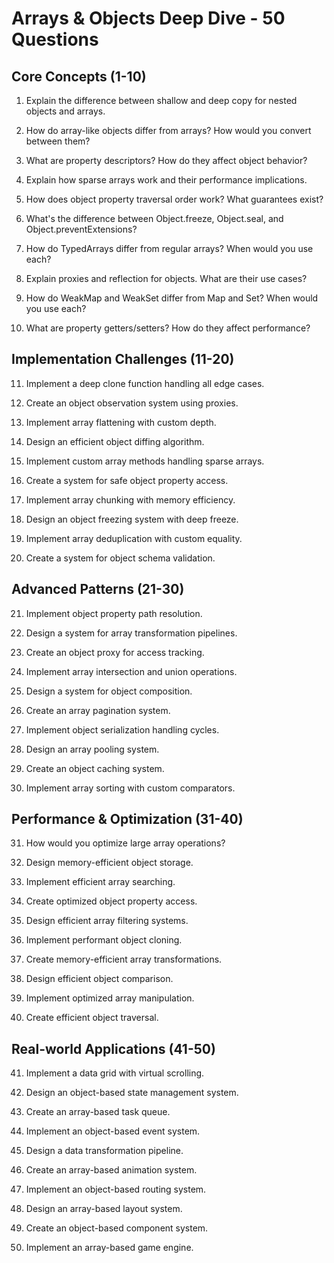 # Arrays & Objects Deep Dive - 50 Questions

## Core Concepts (1-10)

1. Explain the difference between shallow and deep copy for nested objects and arrays.

2. How do array-like objects differ from arrays? How would you convert between them?

3. What are property descriptors? How do they affect object behavior?

4. Explain how sparse arrays work and their performance implications.

5. How does object property traversal order work? What guarantees exist?

6. What's the difference between Object.freeze, Object.seal, and Object.preventExtensions?

7. How do TypedArrays differ from regular arrays? When would you use each?

8. Explain proxies and reflection for objects. What are their use cases?

9. How do WeakMap and WeakSet differ from Map and Set? When would you use each?

10. What are property getters/setters? How do they affect performance?

## Implementation Challenges (11-20)

11. Implement a deep clone function handling all edge cases.

12. Create an object observation system using proxies.

13. Implement array flattening with custom depth.

14. Design an efficient object diffing algorithm.

15. Implement custom array methods handling sparse arrays.

16. Create a system for safe object property access.

17. Implement array chunking with memory efficiency.

18. Design an object freezing system with deep freeze.

19. Implement array deduplication with custom equality.

20. Create a system for object schema validation.

## Advanced Patterns (21-30)

21. Implement object property path resolution.

22. Design a system for array transformation pipelines.

23. Create an object proxy for access tracking.

24. Implement array intersection and union operations.

25. Design a system for object composition.

26. Create an array pagination system.

27. Implement object serialization handling cycles.

28. Design an array pooling system.

29. Create an object caching system.

30. Implement array sorting with custom comparators.

## Performance & Optimization (31-40)

31. How would you optimize large array operations?

32. Design memory-efficient object storage.

33. Implement efficient array searching.

34. Create optimized object property access.

35. Design efficient array filtering systems.

36. Implement performant object cloning.

37. Create memory-efficient array transformations.

38. Design efficient object comparison.

39. Implement optimized array manipulation.

40. Create efficient object traversal.

## Real-world Applications (41-50)

41. Implement a data grid with virtual scrolling.

42. Design an object-based state management system.

43. Create an array-based task queue.

44. Implement an object-based event system.

45. Design a data transformation pipeline.

46. Create an array-based animation system.

47. Implement an object-based routing system.

48. Design an array-based layout system.

49. Create an object-based component system.

50. Implement an array-based game engine.